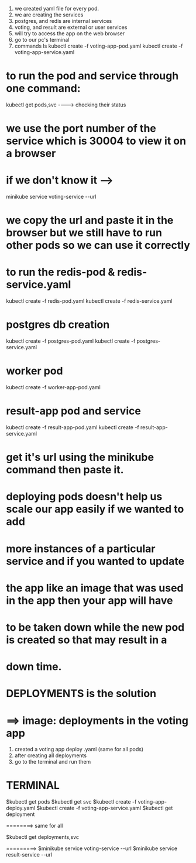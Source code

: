 1. we created yaml file for every pod.
2. we are creating the services
3. postgres, and redis are internal services
4. voting, and result are external or user services
5. will try to access the app on the web browser
6. go to our pc's terminal
7. commands
ls
kubectl create -f voting-app-pod.yaml
kubectl create -f voting-app-service.yaml
# to run the pod and service through one command:
kubectl get pods,svc ----> checking their status
# we use the port number of the service which is 30004 to view it on a browser
# if we don't know it -->
minikube service voting-service --url
# we copy the url and paste it in the browser but we still have to run other pods so we can use it correctly

# to run the redis-pod & redis-service.yaml
kubectl create -f redis-pod.yaml
kubectl create -f redis-service.yaml

# postgres db creation
kubectl create -f postgres-pod.yaml
kubectl create -f postgres-service.yaml

# worker pod
kubectl create -f worker-app-pod.yaml

# result-app pod and service
kubectl create -f result-app-pod.yaml
kubectl create -f result-app-service.yaml

# get it's url using the minikube command then paste it.


# deploying pods doesn't help us scale our app easily if we wanted to add
# more instances of a particular service and if you wanted to update
# the app like an image that was used in the app then your app will have 
# to be taken down while the new pod is created so that may result in a 
# down time.

# DEPLOYMENTS is the solution
# ==> image: deployments in the voting app

1. created a voting app deploy .yaml (same for all pods)
2. after creating all deployments
3. go to the terminal and run them

# TERMINAL


$kubectl get pods
$kubectl get svc
$kubectl create -f voting-app-deploy.yaml
$kubectl create -f voting-app-service.yaml
$kubectl get deployment


========> same for all

$kubectl get deployments,svc

=========>
$minikube service voting-service --url
$minikube service result-service --url

